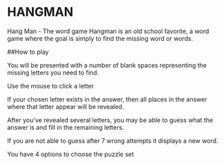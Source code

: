 # HANGMAN
Hang Man - The word game
Hangman is an old school favorite, a word game where the goal is simply to find the missing word or words.

##How to play

You will be presented with a number of blank spaces representing the missing letters you need to find.

Use the mouse to click a letter

If your chosen letter exists in the answer, then all places in the answer where that letter appear will be revealed.

After you've revealed several letters, you may be able to guess what the answer is and fill in the remaining letters.

If you are not able to guess after 7 wrong attempts it displays a new word.

You have 4 options to choose the puzzle set


